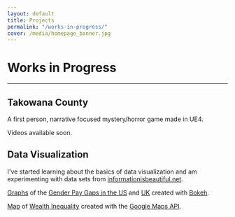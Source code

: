 ```yaml
---
layout: default
title: Projects
permalink: "/works-in-progress/"
cover: /media/homepage_banner.jpg
---
```


# Works in Progress

<hr/>

## Takowana County

A first person, narrative focused mystery/horror game made in UE4.

Videos available soon.

## Data Visualization

I've started learning about the basics of data visualization and am experimenting with data sets from [informationisbeautiful.net](https://informationisbeautiful.net/).

[Graphs](http://nickammann.com/hidden/datavis/PayGap.html) of the [Gender Pay Gaps in the US](https://docs.google.com/spreadsheets/d/1iS_v3pauWEOiHvpohQ5Gn0v1GH4lS-9xd9IIUtMfo5s/edit#gid=24) and [UK](https://docs.google.com/spreadsheets/d/1io1uIS6HKA0vMZa1xBfoOOlezdqwSGUB2gsGvkiQHlE/edit#gid=0) created with [Bokeh](https://bokeh.pydata.org/en/latest/).

[Map](http://nickammann.com/hidden/datavis/generatedMap.html) of [Wealth Inequality](https://docs.google.com/spreadsheets/d/1N_Hc-xKr7DQc8bZAvLROGWr5Cr-A6MfGnH91fFW3ZwA/edit#gid=1) created with the [Google Maps API](https://developers.google.com/chart/interactive/docs/gallery/geochart).